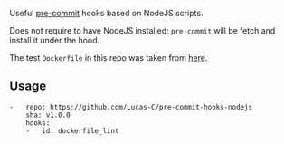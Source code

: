 Useful [pre-commit](http://pre-commit.com) hooks based on NodeJS scripts.

Does not require to have NodeJS installed: `pre-commit` will be fetch and install it under the hood.

The test `Dockerfile` in this repo was taken from [here](https://github.com/docker-library/redis/blob/master/3.2/Dockerfile).

## Usage

```
-   repo: https://github.com/Lucas-C/pre-commit-hooks-nodejs
    sha: v1.0.0
    hooks:
    -   id: dockerfile_lint
```
